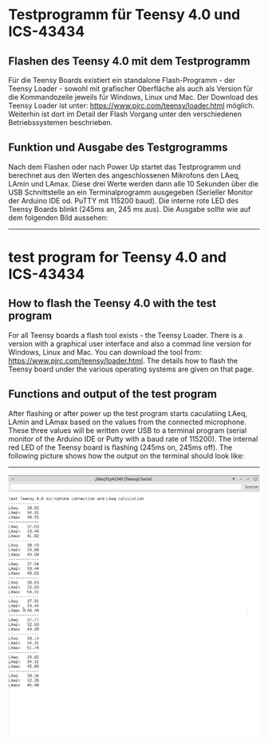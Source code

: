# Testprogramm für Teensy 4.0 und ICS-43434

## Flashen des Teensy 4.0 mit dem Testprogramm

Für die Teensy Boards existiert ein standalone Flash-Programm - der Teensy Loader - sowohl mit grafischer Oberfläche als auch als Version für die Kommandozeile jeweils für Windows, Linux und Mac. Der Download des Teensy Loader ist unter: https://www.pjrc.com/teensy/loader.html möglich. Weiterhin ist dort im Detail der Flash Vorgang unter den verschiedenen Betriebssystemen beschrieben.

## Funktion und Ausgabe des Testgrogramms

Nach dem Flashen oder nach Power Up startet das Testprogramm und berechnet aus den Werten des angeschlossenen Mikrofons den LAeq, LAmin und LAmax. Diese drei Werte werden dann alle 10 Sekunden über die USB Schnittstelle an ein Terminalprogramm ausgegeben (Serieller Monitor der Arduino IDE od. PuTTY mit 115200 baud). Die interne rote LED des Teensy Boards blinkt (245ms an, 245 ms aus). Die Ausgabe sollte wie auf dem folgenden Bild aussehen:

------------------------------------------------------------------------

# test program for Teensy 4.0 and ICS-43434

## How to flash the Teensy 4.0 with the test program

For all Teensy boards a flash tool exists - the Teensy Loader. There is a version with a graphical user interface and also a commad line version for Windows, Linux and Mac. You can download the tool from: https://www.pjrc.com/teensy/loader.html. The details how to flash the Teensy board under the various operating systems are given on that page.

## Functions and output of the test program

After flashing or after power up the test program starts caculatiing LAeq, LAmin and LAmax based on the values from the connected microphone. These three values will be written over USB to a terminal program (serial monitor of the Arduino IDE or Putty with a baud rate of 115200). The internal red LED of the Teensy board is flashing (245ms on, 245ms off). The following picture shows how the output on the terminal should look like:

------------------------------------------------------------------------

<img src="images/image 1.jpg"><br>

